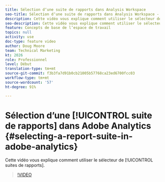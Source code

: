 ```yaml
---
title: Sélection dʼune suite de rapports dans Analysis Workspace
seo-title: Sélection dʼune suite de rapports dans Analysis Workspace - Adobe Analytics
description: Cette vidéo vous explique comment utiliser le sélecteur de suites de rapports.
seo-description: Cette vidéo vous explique comment utiliser le sélecteur de suites de rapports. - Adobe Analytics
feature: Concepts de base de l’espace de travail
topics: null
activity: use
doc-type: feature video
author: Doug Moore
team: Technical Marketing
kt: 2026
role: Professionnel
level: Début
translation-type: tm+mt
source-git-commit: f3b3fa7d91b0cb21005b57768ca23ed6700fcc03
workflow-type: tm+mt
source-wordcount: '57'
ht-degree: 91%

---
```



# Sélection dʼune [!UICONTROL suite de rapports] dans Adobe Analytics {#selecting-a-report-suite-in-adobe-analytics}

Cette vidéo vous explique comment utiliser le sélecteur de [!UICONTROL suites de rapports].

>[!VIDEO](https://video.tv.adobe.com/v/23967/?quality=12)
